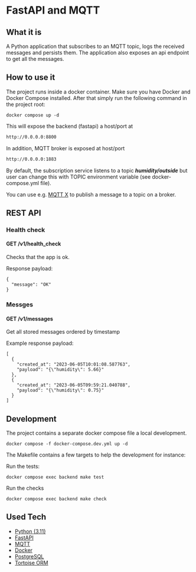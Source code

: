 # FastAPI and MQTT

## What it is

A Python application that subscribes to an MQTT topic, logs the received messages and persists them. The application
also exposes an api endpoint to get all the messages.

## How to use it

The project runs inside a docker container.
Make sure you have Docker and Docker Compose installed. After that simply run
the following command in the project root:

```
docker compose up -d
```

This will expose the backend (fastapi) a host/port at

```bash
http://0.0.0.0:8800
```

In addition, MQTT broker is exposed at host/port

```bash
http://0.0.0.0:1883
```

By default, the subscription service listens to a topic ***humidity/outside*** but user can
change this with TOPIC environment variable (see docker-compose.yml file).

You can use e.g. [MQTT X](https://mqttx.app/) to publish a message to a topic on a broker.

## REST API

### Health check

#### GET /v1/health_check

Checks that the app is ok.

Response payload:

```
{
  "message": "OK"
}
```

### Messges

#### GET /v1/messages

Get all stored messages ordered by timestamp

Example response payload:

```
[
  {
    "created_at": "2023-06-05T10:01:08.587763",
    "payload": "{\"humidity\": 5.66}"
  },
  {
    "created_at": "2023-06-05T09:59:21.040788",
    "payload": "{\"humidity\": 0.75}"
  }
]
```

## Development

The project contains a separate docker compose file a local development.

```
docker compose -f docker-compose.dev.yml up -d
```

The Makefile contains a few targets to help the development for instance:

Run the tests:

```
docker compose exec backend make test
```

Run the checks

```
docker compose exec backend make check
```

## Used Tech

- [Python (3.11)](https://www.python.org/)
- [FastAPI](https://fastapi.tiangolo.com/)
- [MQTT](https://mqtt.org/)
- [Docker](https://www.docker.com/)
- [PostgreSQL](https://www.postgresql.org/)
- [Tortoise ORM](https://tortoise.github.io/)


